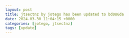 ```yaml
---
layout: post
title: jtsectnz by jotego has been updated to bd086da
date: 2024-03-30 11:04:15 +0000
categories: [jotego, jtsectnz]
tags: [update]
---
```


